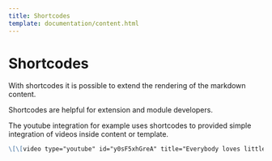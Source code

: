 ```yaml
---
title: Shortcodes
template: documentation/content.html
---
```


# Shortcodes

With shortcodes it is possible to extend the rendering of the markdown content.

Shortcodes are helpful for extension and module developers. 

The youtube integration for example uses shortcodes to provided simple integration of videos inside content or template.

```markdown
\[\[video type="youtube" id="y0sF5xhGreA" title="Everybody loves little cats" /\]\]
```
